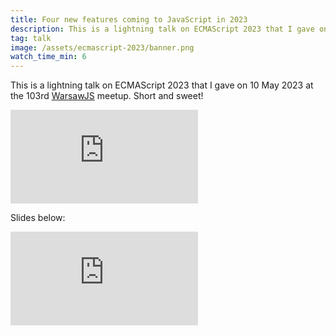 ```yaml
---
title: Four new features coming to JavaScript in 2023
description: This is a lightning talk on ECMAScript 2023 that I gave on May 10, 2023 at the 103rd WarsawJS meetup. Short and sweet!
tag: talk
image: /assets/ecmascript-2023/banner.png
watch_time_min: 6
---
```


This is a lightning talk on ECMAScript 2023 that I gave on 10 May 2023 at the 103rd [WarsawJS](https://warsawjs.com/) meetup. Short and sweet!

<iframe class="presentation" src="https://www.youtube-nocookie.com/embed/Pm7IJuBmitQ" title="YouTube video player" frameborder="0" allow="accelerometer; autoplay; clipboard-write; encrypted-media; gyroscope; picture-in-picture; web-share" allowfullscreen></iframe>

Slides below:

<iframe class="presentation" src="https://matloka.com/presentations/4-new-features-coming-to-js-in-2023/" title="Presentation slides" frameborder="0"></iframe>
